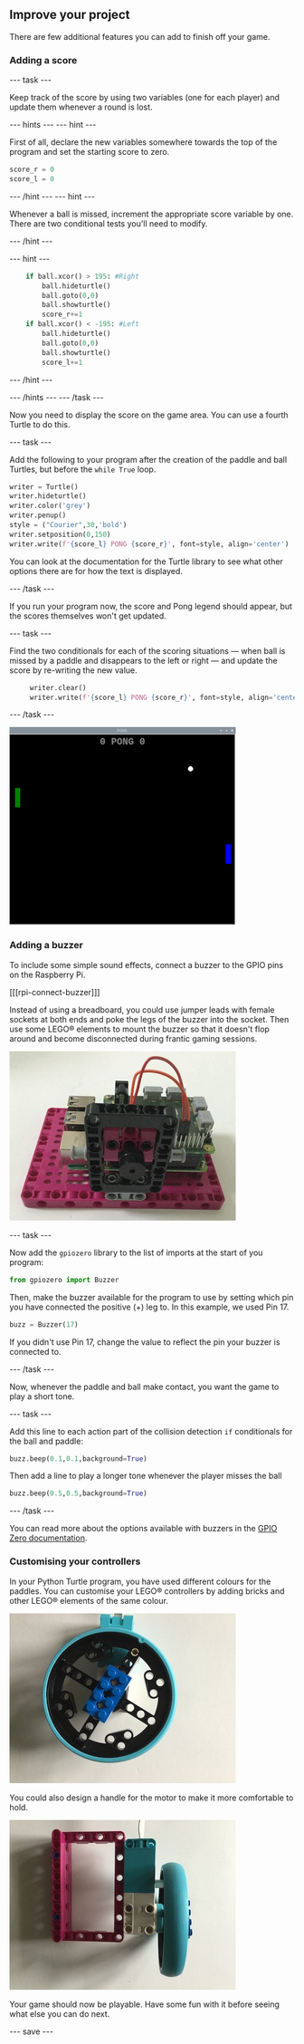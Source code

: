 ## Improve your project

There are few additional features you can add to finish off your game.

### Adding a score

--- task ---

Keep track of the score by using two variables (one for each player) and update them whenever a round is lost.

--- hints --- --- hint ---

First of all, declare the new variables somewhere towards the top of the program and set the starting score to zero.

```python   
score_r = 0   
score_l = 0   
```

--- /hint --- --- hint ---

Whenever a ball is missed, increment the appropriate score variable by one. There are two conditional tests you'll need to modify.


--- /hint ---

--- hint ---

```python
    if ball.xcor() > 195: #Right
        ball.hideturtle()
        ball.goto(0,0)
        ball.showturtle()
        score_r+=1
    if ball.xcor() < -195: #Left
        ball.hideturtle()
        ball.goto(0,0)
        ball.showturtle()
        score_l+=1
```

--- /hint ---

--- /hints --- --- /task ---

Now you need to display the score on the game area. You can use a fourth Turtle to do this.

--- task ---

Add the following to your program after the creation of the paddle and ball Turtles, but before the `while True` loop.

```python
writer = Turtle()
writer.hideturtle()
writer.color('grey')
writer.penup()
style = ("Courier",30,'bold')
writer.setposition(0,150)
writer.write(f'{score_l} PONG {score_r}', font=style, align='center')
```

You can look at the documentation for the Turtle library to see what other options there are for how the text is displayed.

--- /task ---

If you run your program now, the score and Pong legend should appear, but the scores themselves won't get updated.

--- task ---

Find the two conditionals for each of the scoring situations — when ball is missed by a paddle and disappears to the left or right — and update the score by re-writing the new value.

```python
     writer.clear()
     writer.write(f'{score_l} PONG {score_r}', font=style, align='center')
```

--- /task ---

![A view of the game window with the score displayed at the top.](images/score.png)

### Adding a buzzer

To include some simple sound effects, connect a buzzer to the GPIO pins on the Raspberry Pi.

[[[rpi-connect-buzzer]]]

Instead of using a breadboard, you could use jumper leads with female sockets at both ends and poke the legs of the buzzer into the socket. Then use some LEGO® elements to mount the buzzer so that it doesn't flop around and become disconnected during frantic gaming sessions.

![A photo of a Raspberry Pi mounted on a LEGO® Maker Plate, with a buzzer attached using LEGO elements.](images/buzzer.JPG)

--- task ---

Now add the `gpiozero` library to the list of imports at the start of you program:

```python
from gpiozero import Buzzer
```

Then, make the buzzer available for the program to use by setting which pin you have connected the positive (+) leg to. In this example, we used Pin 17.

```python
buzz = Buzzer(17)
```

If you didn't use Pin 17, change the value to reflect the pin your buzzer is connected to.

--- /task ---

Now, whenever the paddle and ball make contact, you want the game to play a short tone.

--- task ---

Add this line to each action part of the collision detection `if` conditionals for the ball and paddle:

```python
buzz.beep(0.1,0.1,background=True)
```

Then add a  line to play a longer tone whenever the player misses the ball

```python
buzz.beep(0.5,0.5,background=True)
```

--- /task ---

You can read more about the options available with buzzers in the [GPIO Zero documentation](https://gpiozero.readthedocs.io/en/stable/api_output.html#buzzer).

### Customising your controllers

In your Python Turtle program, you have used different colours for the paddles. You can customise your LEGO® controllers by adding bricks and other LEGO® elements of the same colour.

![A photo of coloured blocks on a LEGO® wheel.](images/blue_wheel.JPG)

You could also design a handle for the motor to make it more comfortable to hold.

![A photo of a LEGO® handle added to the motor controller.](images/handle.JPG)


Your game should now be playable. Have some fun with it before seeing what else you can do next.

--- save ---
